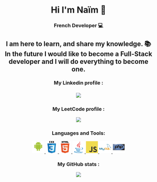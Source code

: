 <h1 align="center"> Hi I'm Naïm 👋</h1>
<h3 align="center">French Developer 💻</h3>

<h2 align="center">I am here to learn, and share my knowledge. 📚<br> In the future I would like to become a Full-Stack developer and I will do everything to become one.</h2>

<h3 align="center"> My <b>Linkedin</b> profile : <h3>
<p align="center">
  <a href="https://www.linkedin.com/in/na%C3%AFm-saadoune-20a7b81ba/">
    <img src="https://img.shields.io/badge/linkedin-%230077B5.svg?&style=for-the-badge&logo=linkedin&logoColor=white" />
  </a>
</p>

<h3 align="center"> My <b>LeetCode</b> profile :</h3>
<p align="center">
  <a href="https://leetcode.com/NaimSdn/">
    <img src="https://img.shields.io/badge/dynamic/json?style=for-the-badge&labelColor=black&color=%23ffa116&label=Solved&query=solvedOverTotal&url=https%3A%2F%2Fleetcode-badge.vercel.app%2Fapi%2Fusers%2FNaimSdn&logo=leetcode&logoColor=yellow" />
  </a>
</p>

<h3 align="center">Languages and Tools:</h3>
<p align="center"> 
  <a href="https://developer.android.com" target="_blank" rel="noreferrer">
    <img src="https://raw.githubusercontent.com/devicons/devicon/master/icons/android/android-original-wordmark.svg" alt="android" width="40" height="40"/>
  </a> 
  <a href="https://www.w3schools.com/css/" target="_blank" rel="noreferrer"> 
    <img src="https://raw.githubusercontent.com/devicons/devicon/master/icons/css3/css3-original-wordmark.svg" alt="css3" width="40" height="40"/> 
  </a> 
  <a href="https://www.w3.org/html/" target="_blank" rel="noreferrer"> 
    <img src="https://raw.githubusercontent.com/devicons/devicon/master/icons/html5/html5-original-wordmark.svg" alt="html5" width="40" height="40"/> 
  </a> 
  <a href="https://www.java.com" target="_blank" rel="noreferrer"> 
    <img src="https://raw.githubusercontent.com/devicons/devicon/master/icons/java/java-original.svg" alt="java" width="40" height="40"/> 
  </a> 
  <a href="https://developer.mozilla.org/en-US/docs/Web/JavaScript" target="_blank" rel="noreferrer"> 
    <img src="https://raw.githubusercontent.com/devicons/devicon/master/icons/javascript/javascript-original.svg" alt="javascript" width="40" height="40"/> 
  </a> 
  <a href="https://www.mysql.com/" target="_blank" rel="noreferrer"> 
    <img src="https://raw.githubusercontent.com/devicons/devicon/master/icons/mysql/mysql-original-wordmark.svg" alt="mysql" width="40" height="40"/> 
  </a> 
  <a href="https://www.php.net" target="_blank" rel="noreferrer"> 
    <img src="https://raw.githubusercontent.com/devicons/devicon/master/icons/php/php-original.svg" alt="php" width="40" height="40"/> 
  </a>
</p>

<h3 align="center">My GitHub stats : </h3>
<p align="center">
  <a href="#">
    <img src="https://github-readme-stats.vercel.app/api?username=NaimSdn&show_icons=true&theme=vision-friendly-dark&border_radius=35" />
  </a>
</p>
